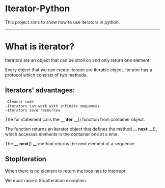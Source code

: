 # Iterator-Python

This project aims to show how to use iterators in python.

---

# What is iterator?

Iterators are an object that can be stroll on and only return one element.

Every object that we can create iterator are iterable object.
Iterator has a protocol which consists of two methods.

## Iterators' advantages:

    -Cleaner code
    -Iterators can work with infinite sequences
    -Iterators save resources

The for statement calls the __ __iter__ __() function from container object.

The function returns an iterator object that defines the method __ __next__ __(),
which accesses elements in the container one at a time. 

The __ __next__() __ method returns the next element of a sequence. 

## StopIteration
When there is no element to return the loop has to interrupt.

We must raise a StopIteration exception.
